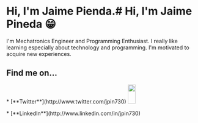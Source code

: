 # Hi, I'm Jaime Pienda.# Hi, I'm Jaime Pineda 😁

I'm Mechatronics Engineer and Programming Enthusiast. I really like learning especially about technology and programming. I'm motivated to acquire new experiences.

## Find me on...
<p>
* [**Twitter**](http://www.twitter.com/jpin730) <img src="https://image.flaticon.com/icons/svg/733/733579.svg" width="20" height="50"/>
</p>
* [**LinkedIn**](http://www.linkedin.com/in/jpin730)
